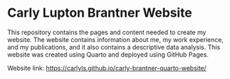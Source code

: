 # Carly Lupton Brantner Website

This repository contains the pages and content needed to create my website. The website contains information about me, my work experience, and my publications, and it also contains a descriptive data analysis. This website was created using Quarto and deployed using GitHub Pages.

Website link: https://carlyls.github.io/carly-brantner-quarto-website/
